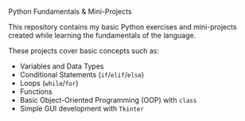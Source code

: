 Python Fundamentals & Mini-Projects

This repository contains my basic Python exercises and mini-projects created while learning the fundamentals of the language.

These projects cover basic concepts such as:
* Variables and Data Types
* Conditional Statements (`if`/`elif`/`else`)
* Loops (`while`/`for`)
* Functions
* Basic Object-Oriented Programming (OOP) with `class`
* Simple GUI development with `Tkinter`
